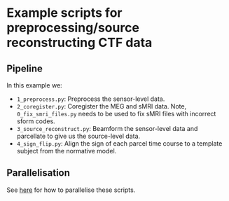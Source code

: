 # Example scripts for preprocessing/source reconstructing CTF data

## Pipeline

In this example we:

- `1_preprocess.py`: Preprocess the sensor-level data.
- `2_coregister.py`: Coregister the MEG and sMRI data. Note, `0_fix_smri_files.py` needs to be used to fix sMRI files with incorrect sform codes.
- `3_source_reconstruct.py`: Beamform the sensor-level data and parcellate to give us the source-level data.
- `4_sign_flip.py`: Align the sign of each parcel time course to a template subject from the normative model.

## Parallelisation

See [here](https://github.com/OHBA-analysis/osl/tree/main/examples/parallelisation) for how to parallelise these scripts.

